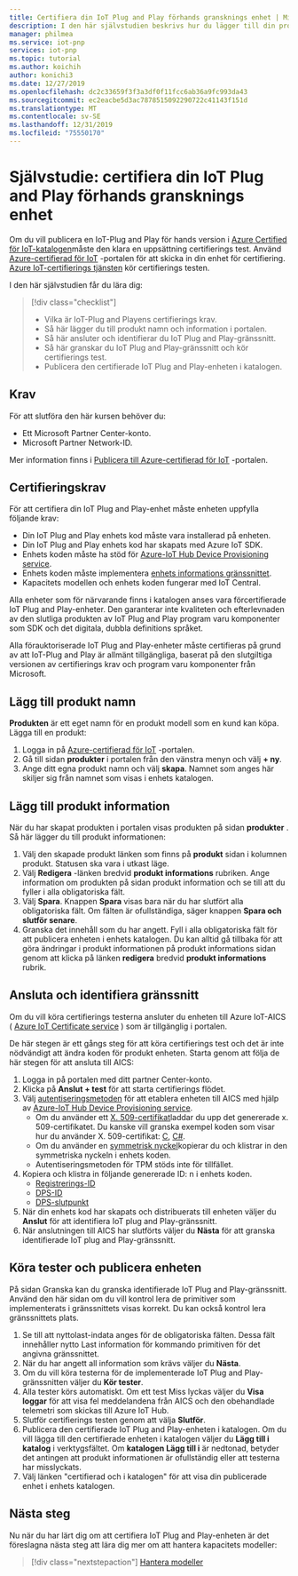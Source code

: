 ```yaml
---
title: Certifiera din IoT Plug and Play förhands gransknings enhet | Microsoft Docs
description: I den här självstudien beskrivs hur du lägger till din produkt information till Azure-certifierad för IoT-katalogen, ansluter enheten till Azure IoT-certifierings tjänsten och sedan kör IoT-Plug and Play certifierings test.
manager: philmea
ms.service: iot-pnp
services: iot-pnp
ms.topic: tutorial
ms.author: koichih
author: konichi3
ms.date: 12/27/2019
ms.openlocfilehash: dc2c33659f3f3a3df0f11fcc6ab36a9fc993da43
ms.sourcegitcommit: ec2eacbe5d3ac7878515092290722c41143f151d
ms.translationtype: MT
ms.contentlocale: sv-SE
ms.lasthandoff: 12/31/2019
ms.locfileid: "75550170"
---
```

# <a name="tutorial-certify-your-iot-plug-and-play-preview-device"></a>Självstudie: certifiera din IoT Plug and Play förhands gransknings enhet

Om du vill publicera en IoT-Plug and Play för hands version i [Azure Certified för IoT-katalogen](https://aka.ms/iotdevcat)måste den klara en uppsättning certifierings test. Använd [Azure-certifierad för IoT](https://aka.ms/ACFI) -portalen för att skicka in din enhet för certifiering. [Azure IoT-certifierings tjänsten](https://aka.ms/azure-iot-aics) kör certifierings testen.

I den här självstudien får du lära dig:

> [!div class="checklist"]
> * Vilka är IoT-Plug and Playens certifierings krav.
> * Så här lägger du till produkt namn och information i portalen.
> * Så här ansluter och identifierar du IoT Plug and Play-gränssnitt.
> * Så här granskar du IoT Plug and Play-gränssnitt och kör certifierings test.
> * Publicera den certifierade IoT Plug and Play-enheten i katalogen.

## <a name="prerequisites"></a>Krav

För att slutföra den här kursen behöver du:

* Ett Microsoft Partner Center-konto.
* Microsoft Partner Network-ID.

Mer information finns i [Publicera till Azure-certifierad för IoT](howto-onboard-portal.md) -portalen.

## <a name="certification-requirements"></a>Certifieringskrav

För att certifiera din IoT Plug and Play-enhet måste enheten uppfylla följande krav:

* Din IoT Plug and Play enhets kod måste vara installerad på enheten.
* Din IoT Plug and Play enhets kod har skapats med Azure IoT SDK.
* Enhets koden måste ha stöd för [Azure-IoT Hub Device Provisioning service](../iot-dps/about-iot-dps.md).
* Enhets koden måste implementera [enhets informations gränssnittet](concepts-common-interfaces.md).
* Kapacitets modellen och enhets koden fungerar med IoT Central.

Alla enheter som för närvarande finns i katalogen anses vara förcertifierade IoT Plug and Play-enheter. Den garanterar inte kvaliteten och efterlevnaden av den slutliga produkten av IoT Plug and Play program varu komponenter som SDK och det digitala, dubbla definitions språket.

Alla förauktoriserade IoT Plug and Play-enheter måste certifieras på grund av att IoT-Plug and Play är allmänt tillgängliga, baserat på den slutgiltiga versionen av certifierings krav och program varu komponenter från Microsoft.

## <a name="add-product-name"></a>Lägg till produkt namn

**Produkten** är ett eget namn för en produkt modell som en kund kan köpa. Lägga till en produkt:

1. Logga in på [Azure-certifierad för IoT](https://aka.ms/ACFI) -portalen.
1. Gå till sidan **produkter** i portalen från den vänstra menyn och välj **+ ny**.
1. Ange ditt egna produkt namn och välj **skapa**. Namnet som anges här skiljer sig från namnet som visas i enhets katalogen.

## <a name="add-product-information"></a>Lägg till produkt information

När du har skapat produkten i portalen visas produkten på sidan **produkter** . Så här lägger du till produkt informationen:

1. Välj den skapade produkt länken som finns på **produkt** sidan i kolumnen produkt. Statusen ska vara i utkast läge.
1. Välj **Redigera** -länken bredvid **produkt informations** rubriken. Ange information om produkten på sidan produkt information och se till att du fyller i alla obligatoriska fält.
1. Välj **Spara**. Knappen **Spara** visas bara när du har slutfört alla obligatoriska fält. Om fälten är ofullständiga, säger knappen **Spara och slutför senare**.
1. Granska det innehåll som du har angett. Fyll i alla obligatoriska fält för att publicera enheten i enhets katalogen. Du kan alltid gå tillbaka för att göra ändringar i produkt informationen på produkt informations sidan genom att klicka på länken **redigera** bredvid **produkt informations** rubrik.

## <a name="connect-and-discover-interfaces"></a>Ansluta och identifiera gränssnitt

Om du vill köra certifierings testerna ansluter du enheten till Azure IoT-AICS ( [Azure IoT Certificate service](https://aka.ms/azure-iot-aics) ) som är tillgänglig i portalen.

De här stegen är ett gångs steg för att köra certifierings test och det är inte nödvändigt att ändra koden för produkt enheten. Starta genom att följa de här stegen för att ansluta till AICS:

1. Logga in på portalen med ditt partner Center-konto.
1. Klicka på **Anslut + test** för att starta certifierings flödet.
1. Välj [autentiseringsmetoden](../iot-dps/concepts-security.md#attestation-mechanism) för att etablera enheten till AICS med hjälp av [Azure-IoT Hub Device Provisioning service](../iot-dps/about-iot-dps.md).
   * Om du använder ett [X. 509-certifikat](../iot-hub/iot-hub-security-x509-get-started.md#prerequisites)laddar du upp det genererade x. 509-certifikatet. Du kanske vill granska exempel koden som visar hur du använder X. 509-certifikat: [C](https://github.com/Azure/azure-iot-sdk-c/blob/master/iothub_client/samples/iothub_ll_client_x509_sample/iothub_ll_client_x509_sample.c), [C#](../iot-hub/iot-hub-security-x509-get-started.md).
   * Om du använder en [symmetrisk nyckel](../iot-dps/concepts-symmetric-key-attestation.md)kopierar du och klistrar in den symmetriska nyckeln i enhets koden.
   * Autentiseringsmetoden för TPM stöds inte för tillfället.
1. Kopiera och klistra in följande genererade ID: n i enhets koden.
   * [Registrerings-ID](../iot-dps/use-hsm-with-sdk.md)
   * [DPS-ID](../iot-dps/tutorial-set-up-device.md#create-the-device-registration-software)
   * [DPS-slutpunkt](../iot-dps/tutorial-set-up-device.md#create-the-device-registration-software)
1. När din enhets kod har skapats och distribuerats till enheten väljer du **Anslut** för att identifiera IoT plug and Play-gränssnitt.
1. När anslutningen till AICS har slutförts väljer du **Nästa** för att granska identifierade IoT plug and Play-gränssnitt.

## <a name="run-tests-and-publish-the-device"></a>Köra tester och publicera enheten

På sidan Granska kan du granska identifierade IoT Plug and Play-gränssnitt. Använd den här sidan om du vill kontrol lera de primitiver som implementerats i gränssnittets visas korrekt. Du kan också kontrol lera gränssnittets plats.

1. Se till att nyttolast-indata anges för de obligatoriska fälten. Dessa fält innehåller nytto Last information för kommando primitiven för det angivna gränssnittet.
1. När du har angett all information som krävs väljer du **Nästa**.
1. Om du vill köra testerna för de implementerade IoT Plug and Play-gränssnitten väljer du **Kör tester**.
1. Alla tester körs automatiskt. Om ett test Miss lyckas väljer du **Visa loggar** för att visa fel meddelandena från AICS och den obehandlade telemetri som skickas till Azure IoT Hub.
1. Slutför certifierings testen genom att välja **Slutför**.
1. Publicera den certifierade IoT Plug and Play-enheten i katalogen. Om du vill lägga till den certifierade enheten i katalogen väljer du **Lägg till i katalog** i verktygsfältet. Om **katalogen Lägg till i** är nedtonad, betyder det antingen att produkt informationen är ofullständig eller att testerna har misslyckats. 
1. Välj länken "certifierad och i katalogen" för att visa din publicerade enhet i enhets katalogen.

## <a name="next-steps"></a>Nästa steg

Nu när du har lärt dig om att certifiera IoT Plug and Play-enheten är det föreslagna nästa steg att lära dig mer om att hantera kapacitets modeller:

> [!div class="nextstepaction"]
> [Hantera modeller](./howto-manage-models.md)
